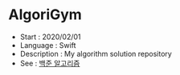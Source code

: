 # AlgoriGym
* Start : 2020/02/01
* Language : Swift
* Description : My algorithm solution repository
* See : [백준 알고리즘]([https://www.acmicpc.net/, "백준 알고리즘 link")
